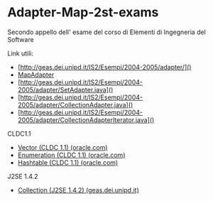 # Adapter-Map-2st-exams

Secondo appello dell' esame del corso di Elementi di Ingegneria del Software

Link utili:

* [http://geas.dei.unipd.it/IS2/Esempi/2004-2005/adapter/]()
* [MapAdapter](http://geas.dei.unipd.it/IS2/Esempi/2004-2005/adapter/MapAdapter.java)
* [http://geas.dei.unipd.it/IS2/Esempi/2004-2005/adapter/SetAdapter.java]()
* [http://geas.dei.unipd.it/IS2/Esempi/2004-2005/adapter/CollectionAdapter.java]()
* [http://geas.dei.unipd.it/IS2/Esempi/2004-2005/adapter/CollectionAdapterIterator.java]()

CLDC1.1

* [Vector (CLDC 1.1) (oracle.com)](https://docs.oracle.com/javame/config/cldc/ref-impl/cldc1.1/jsr139/java/util/Vector.html)
* [Enumeration (CLDC 1.1) (oracle.com)](https://docs.oracle.com/javame/config/cldc/ref-impl/cldc1.1/jsr139/java/util/Enumeration.html)
* [Hashtable (CLDC 1.1) (oracle.com)](https://docs.oracle.com/javame/config/cldc/ref-impl/cldc1.1/jsr139/java/util/Hashtable.html)

J2SE 1.4.2

* [Collection (J2SE 1.4.2) (geas.dei.unipd.it)](https://www2.cs.duke.edu/csed/java/jdk1.4.2/docs/api/java/util/Collection.html)
